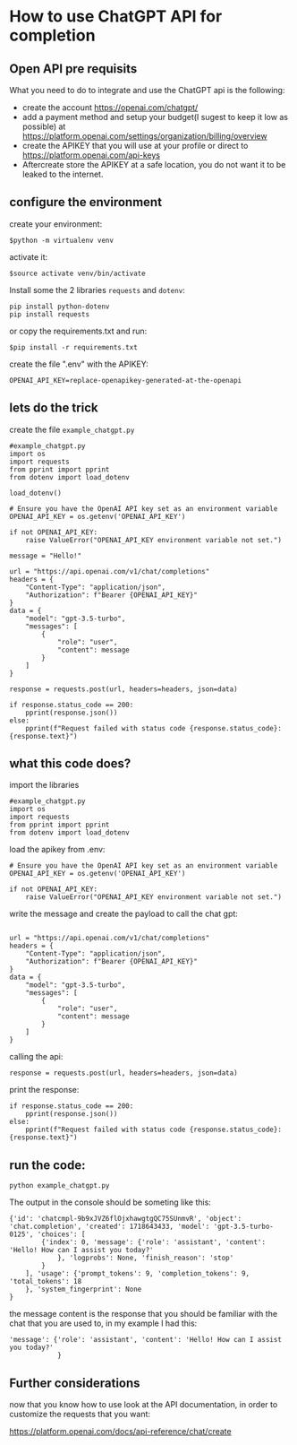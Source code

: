 # How to use ChatGPT API for completion

## Open API pre requisits

What you need to do to integrate and use the ChatGPT api is the following:
- create the account https://openai.com/chatgpt/
- add a payment method and setup your budget(I sugest to keep it low as possible) at https://platform.openai.com/settings/organization/billing/overview
- create the APIKEY that you will use at your profile or direct to https://platform.openai.com/api-keys
- Aftercreate store the APIKEY at a safe location, you do not want it to be leaked to the internet.

## configure the environment

create your environment:

```$python -m virtualenv venv```

activate it:

```$source activate venv/bin/activate```

Install some the 2 libraries `requests` and `dotenv`:

```
pip install python-dotenv
pip install requests
```

or copy the requirements.txt and run:

```
$pip install -r requirements.txt
```

create the file ".env" with the APIKEY:
```
OPENAI_API_KEY=replace-openapikey-generated-at-the-openapi
```

## lets do the trick

create the file `example_chatgpt.py`
```
#example_chatgpt.py
import os
import requests
from pprint import pprint
from dotenv import load_dotenv

load_dotenv()

# Ensure you have the OpenAI API key set as an environment variable
OPENAI_API_KEY = os.getenv('OPENAI_API_KEY')

if not OPENAI_API_KEY:
    raise ValueError("OPENAI_API_KEY environment variable not set.")

message = "Hello!"

url = "https://api.openai.com/v1/chat/completions"
headers = {
    "Content-Type": "application/json",
    "Authorization": f"Bearer {OPENAI_API_KEY}"
}
data = {
    "model": "gpt-3.5-turbo",
    "messages": [
        {
            "role": "user",
            "content": message
        }
    ]
}

response = requests.post(url, headers=headers, json=data)

if response.status_code == 200:
    pprint(response.json())
else:
    pprint(f"Request failed with status code {response.status_code}: {response.text}")
```

## what this code does?

import the libraries
```
#example_chatgpt.py
import os
import requests
from pprint import pprint
from dotenv import load_dotenv
```

load the apikey from .env:
```
# Ensure you have the OpenAI API key set as an environment variable
OPENAI_API_KEY = os.getenv('OPENAI_API_KEY')

if not OPENAI_API_KEY:
    raise ValueError("OPENAI_API_KEY environment variable not set.")

```

write the message and create the payload to call the chat gpt:
```

url = "https://api.openai.com/v1/chat/completions"
headers = {
    "Content-Type": "application/json",
    "Authorization": f"Bearer {OPENAI_API_KEY}"
}
data = {
    "model": "gpt-3.5-turbo",
    "messages": [
        {
            "role": "user",
            "content": message
        }
    ]
}

```
calling the api:

```
response = requests.post(url, headers=headers, json=data)
```
print the response:

```
if response.status_code == 200:
    pprint(response.json())
else:
    pprint(f"Request failed with status code {response.status_code}: {response.text}")
```


## run the code:

```
python example_chatgpt.py
```

The output in the console should be someting like this:

```
{'id': 'chatcmpl-9b9xJVZ6flOjxhawgtgQC75SUnmvR', 'object': 'chat.completion', 'created': 1718643433, 'model': 'gpt-3.5-turbo-0125', 'choices': [
        {'index': 0, 'message': {'role': 'assistant', 'content': 'Hello! How can I assist you today?'
            }, 'logprobs': None, 'finish_reason': 'stop'
        }
    ], 'usage': {'prompt_tokens': 9, 'completion_tokens': 9, 'total_tokens': 18
    }, 'system_fingerprint': None
}
```
the message content is the response that you should be familiar with the chat that you are used to, in my example I had this:
```
'message': {'role': 'assistant', 'content': 'Hello! How can I assist you today?'
            }
```
## Further considerations

now that you know how to use look at the API documentation, in order to customize the requests that you want:

https://platform.openai.com/docs/api-reference/chat/create
